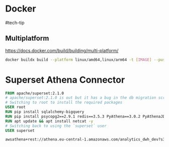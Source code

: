 # Docker
#tech-tip
## Multiplatform
https://docs.docker.com/build/building/multi-platform/

```bash
docker buildx build --platform linux/amd64,linux/arm64 -t [IMAGE] --push .
```

# Superset Athena Connector

```Dockerfile
FROM apache/superset:2.1.0
# apache/superset:2.1.0 is out but it has a bug in the db migration script: https://github.com/apache/superset/issues/23483
# Switching to root to install the required packages
USER root
RUN pip install sqlalchemy-bigquery
RUN pip install psycopg2==2.9.1 redis==3.5.3 PyAthena==3.0.2 PyAthenaJDBC
RUN apt update && apt install netcat -y
# Switching back to using the `superset` user
USER superset
```

```bash
awsathena+rest://athena.eu-central-1.amazonaws.com/analytics_dwh_dev?s3_staging_dir=s3%3A%2F%2Fdev-ci-mpathic-analytics-dwh%2Fsuperset

```